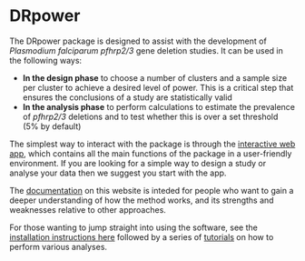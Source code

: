 
# DRpower

The DRpower package is designed to assist with the development of *Plasmodium falciparum* *pfhrp2/3* gene deletion studies. It can be used in the following ways:

- **In the design phase** to choose a number of clusters and a sample size per cluster to achieve a desired level of power. This is a critical step that ensures the conclusions of a study are statistically valid
- **In the analysis phase** to perform calculations to estimate the prevalence of *pfhrp2/3* deletions and to test whether this is over a set threshold (5% by default)

The simplest way to interact with the package is through the [interactive web app](TODO), which contains all the main functions of the package in a user-friendly environment. If you are looking for a simple way to design a study or analyse your data then we suggest you start with the app.

The [documentation](articles/rationale1_background.html) on this website is inteded for people who want to gain a deeper understanding of how the method works, and its strengths and weaknesses relative to other approaches.

For those wanting to jump straight into using the software, see the [installation instructions here](articles/installation.html) followed by a series of [tutorials](articles/tutorial_design.html) on how to perform various analyses.
